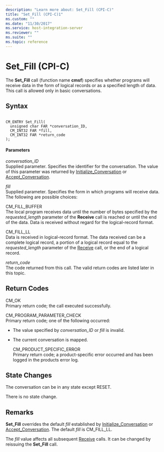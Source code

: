 ```yaml
---
description: "Learn more about: Set_Fill (CPI-C)"
title: "Set_Fill (CPI-C)1"
ms.custom: ""
ms.date: "11/30/2017"
ms.service: host-integration-server
ms.reviewer: ""
ms.suite: ""
ms.topic: reference
---
```

# Set_Fill (CPI-C)
The **Set_Fill** call (function name **cmsf**) specifies whether programs will receive data in the form of logical records or as a specified length of data. This call is allowed only in basic conversations.  
  
## Syntax  
  
```  
  
CM_ENTRY Set_Fill(   
  unsigned char FAR *conversation_ID,    
  CM_INT32 FAR *fill,                    
  CM_INT32 FAR *return_code              
);  
```  
  
#### Parameters  
 *conversation_ID*  
 Supplied parameter. Specifies the identifier for the conversation. The value of this parameter was returned by [Initialize_Conversation](../core/initialize-conversation-cpi-c-1.md) or [Accept_Conversation](../core/accept-conversation-cpi-c-2.md).  
  
 *fill*  
 Supplied parameter. Specifies the form in which programs will receive data. The following are possible choices:  
  
 CM_FILL_BUFFER  
 The local program receives data until the number of bytes specified by the *requested_length* parameter of the **Receive** call is reached or until the end of the data. Data is received without regard for the logical-record format.  
  
 CM_FILL_LL  
 Data is received in logical-record format. The data received can be a complete logical record, a portion of a logical record equal to the *requested_length* parameter of the [Receive](../core/receive-cpi-c-2.md) call, or the end of a logical record.  
  
 *return_code*  
 The code returned from this call. The valid return codes are listed later in this topic.  
  
## Return Codes  
 CM_OK  
 Primary return code; the call executed successfully.  
  
 CM_PROGRAM_PARAMETER_CHECK  
 Primary return code; one of the following occurred:  
  
- The value specified by *conversation_ID* or *fill* is invalid.  
  
- The current conversation is mapped.  
  
  CM_PRODUCT_SPECIFIC_ERROR  
  Primary return code; a product-specific error occurred and has been logged in the products error log.  
  
## State Changes  
 The conversation can be in any state except RESET.  
  
 There is no state change.  
  
## Remarks  
 **Set_Fill** overrides the default *fill* established by [Initialize_Conversation](../core/initialize-conversation-cpi-c-1.md) or [Accept_Conversation](../core/accept-conversation-cpi-c-2.md). The default *fill* is CM_FILL_LL.  
  
 The *fill* value affects all subsequent [Receive](../core/receive-cpi-c-2.md) calls. It can be changed by reissuing the **Set_Fill** call.

